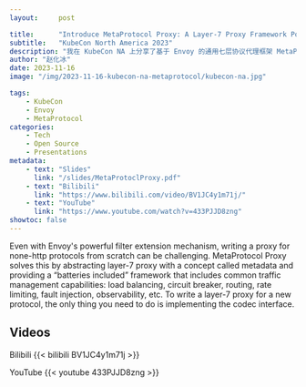 ```yaml
---
layout:     post

title:      "Introduce MetaProtocol Proxy: A Layer-7 Proxy Framework Powered by Envoy"
subtitle:   "KubeCon North America 2023"
description: "我在 KubeCon NA 上分享了基于 Envoy 的通用七层协议代理框架 MetaProtocol Proxy"
author: "赵化冰"
date: 2023-11-16
image: "/img/2023-11-16-kubecon-na-metaprotocol/kubecon-na.jpg"

tags:
    - KubeCon
    - Envoy
    - MetaProtocol
categories:
    - Tech
    - Open Source
    - Presentations
metadata:
    - text: "Slides"
      link: "/slides/MetaProtoclProxy.pdf"
    - text: "Bilibili"
      link: "https://www.bilibili.com/video/BV1JC4y1m71j/"
    - text: "YouTube"
      link: "https://www.youtube.com/watch?v=433PJJD8zng"
showtoc: false
---
```


Even with Envoy's powerful filter extension mechanism, writing a proxy for none-http protocols from scratch can be challenging. MetaProtocol Proxy solves this by abstracting layer-7 proxy with a concept called metadata and providing a “batteries included” framework that includes common traffic management capabilities: load balancing, circuit breaker, routing, rate limiting, fault injection, observability, etc. To write a layer-7 proxy for a new protocol, the only thing you need to do is implementing the codec interface.

## Videos

Bilibili
{{< bilibili BV1JC4y1m71j >}}

YouTube
{{< youtube 433PJJD8zng >}}
